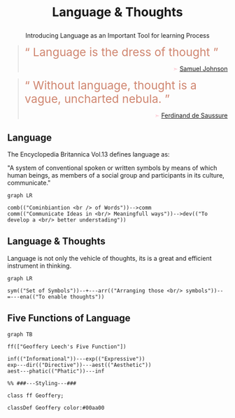  # <p align="center">Language &amp; Thoughts</p>
<p align="center">Introducing Language  as an Important Tool for learning Process</p>


> <span style="color:#d08670; font-size:26px">&#8220; Language is the dress of thought &#8221;</span>
> <p align="right" style="color:pink;"> &#10147; <a href="https://digital-gardenx.netlify.app/connoisseurs/writer/samuel_johnson">Samuel Johnson</a></p>


> <span style="color:#d08670; font-size:26px">&#8220; Without language, thought is a vague, uncharted nebula. &#8221;</span>
> <p align="right" style="color:pink;"> &#10147; <a href="https://digital-gardenx.netlify.app/connoisseurs/Linguistics/Ferdinand_de_Saussure">Ferdinand de Saussure</a></p>


## Language

The Encyclopedia Britannica Vol.13 defines language as:

"A system of conventional spoken or written symbols by means of which human beings, as members of a social group and participants in its culture, communicate."

```mermaid
graph LR

comb(("Cominbiantion <br /> of Words"))-->comm
comm(("Communicate Ideas in <br/> Meaningfull ways"))-->dev(("To develop a <br/> better understading"))
```

## Language & Thoughts

Language is not only the vehicle of thoughts, its is a great and efficient instrument in thinking.


```mermaid
graph LR

sym(("Set of Symbols"))--+---arr(("Arranging those <br/> symbols"))--=---ena(("To enable thoughts"))
```


## Five Functions of Language

```mermaid
graph TB

ff(["Geoffery Leech's Five Function"])

inf(("Informational"))---exp(("Expressive"))
exp---dir(("Directive"))---aest(("Aesthetic"))
aest---phatic(("Phatic"))---inf

%% ###---Styling---###

class ff Geoffery;

classDef Geoffery color:#00aa00

```